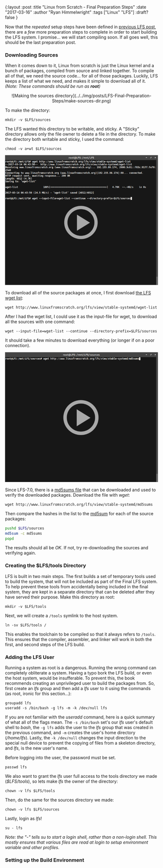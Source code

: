 {:layout :post
:title  "Linux from Scratch - Final Preparation Steps"
:date "2017-03-16"
:author "Ryan Himmelwright"
:tags ["Linux" "LFS"]
:draft? false
}


Now that the *repeated* setup steps have been defined in [previous LFS post](../LFS-Repeated=Setup-Steps/), there are a *few* more preparation steps to complete in order to start building the LFS system. I promise... we will start compiling soon. If all goes well, this should be the last preparation post.

<!-- more -->

### Downloading Sources
When it comes down to it, Linux from scratch is just the Linux kernel and a bunch of packages, compiled from source and linked together. To compile all of that, we need the source code... for all of those packages. Luckily, LFS keeps a list of what we need, and makes it simple to download all of it. *(Note: These commands should be run as <b>root</b>)*

<center>
![Making the sources directory](../../img/posts/LFS-Final-Preparation-Steps/make-sources-dir.png)
</center>

To make the directory:

```
mkdir -v $LFS/sources
```

The LFS wanted this directory to be writable, and sticky. A "Sticky" directory allows only the file owner to delete a file in the directory. To make the directory both writable and sticky, I used the command:

```
chmod -v a+wt $LFS/sources
```


<center>
<img src="../../img/posts/LFS-Final-Preparation-Steps/wget-sources-play.png" name="pic" onmouseover="this.src='../../img/posts/LFS-Final-Preparation-Steps/wget-sources.gif'" onmouseout="this.src='../../img/posts/LFS-Final-Preparation-Steps/wget-sources-play.png'"> 
</center>

To download all of the source packages at once, I first download [the LFS wget list](http://www.linuxfromscratch.org/lfs/view/stable-systemd/wget-list):


```
wget http://www.linuxfromscratch.org/lfs/view/stable-systemd/wget-list
```

After I had the wget list, I could use it as the input-file for wget, to download all the sources with one command:

```
wget --input-file=wget-list --continue --directory-prefix=$LFS/sources
```

It should take a few minutes to download everything (or longer if on a poor connection).


<center>
<img src="../../img/posts/LFS-Final-Preparation-Steps/sources-md5-play.png" name="pic" onmouseover="this.src='../../img/posts/LFS-Final-Preparation-Steps/sources-md5.gif'" onmouseout="this.src='../../img/posts/LFS-Final-Preparation-Steps/sources-md5-play.png'"> 
</center>


Since LFS-7.0, there is a [md5sums file](http://www.linuxfromscratch.org/lfs/view/stable-systemd/md5sums) that can be downloaded and used to verify the downloaded packages. Download the file with *wget*:

```
wget http://www.linuxfromscratch.org/lfs/view/stable-systemd/md5sums
```

Then compare the hashes in the list to the [md5sum](https://en.wikipedia.org/wiki/Md5sum) for each of the source packages:

```bash
pushd $LFS/sources
md5sum -c md5sums
popd
```

The results should all be *OK*. If not, try re-downloading the sources and verifying again.


### Creating the $LFS/tools Directory
LFS is built in two main steps. The first builds a set of temporary tools used to build the system, that will not be included as part of the Final LFS system. To help prevent these tools from accidentally being included in the final system, they are kept in a separate directory that can be deleted after they have served their purpose. Make this directory as root:

```
mkdir -v $LFS/tools
```

Next, we will create a `/tools` symlink to the host system. 

```
ln -sv $LFS/tools /
```

This enables the toolchain to be compiled so that it always refers to `/tools`. This ensures that the compiler, assembler, and linker will work in both the first, and second steps of the LFS build.

### Adding the LFS User
Running a system as root is a dangerous. Running the wrong command can completely obliterate a system. Having a typo bork the LFS build, or even the host system, would be insufferable. To prevent this, the book recommends creating an unprivileged user to build the packages from. So, first create an *lfs* group and then add a *lfs* user to it using the commands (as root, ironic for this section...):

```
groupadd lfs
useradd -s /bin/bash -g lfs -m -k /dev/null lfs
```
If you are not familiar with the *useradd* command, here is a quick summary of what all of the flags mean. The `-s /bin/bash` set's our *lfs* user's default shell to *bash*, the `-g lfs` adds the user to the *lfs* group that was created in the previous command, and `-m` creates the user's home directory (*/home/lfs*). Lastly, the `-k /dev/null` changes the input direction to the special null device to prevent the copying of files from a skeleton directory, and *lfs*, is the new user's name.

Before logging into the user, the password must be set. 

```
passwd lfs
```

We also want to grant the *lfs* user full access to the tools directory we made (*$LFS/tools*), so lets make *lfs* the owner of the directory:

```
chown -v lfs $LFS/tools
```

Then, do the same for the sources directory we made:

```
chown -v lfs $LFS/sources
```

Lastly, login as *lfs*!

```
su - lfs
```

*Note: the "-" tells su to start a login shell, rather than a non-login shell. This mostly ensures that various files are read at login to setup environment variable and other profiles.*

### Setting up the Build Environment
